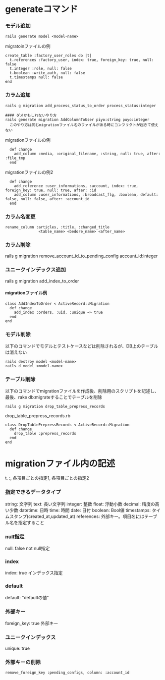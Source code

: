 generateコマンド
===============================

### モデル追加
```
rails generate model <model-name>
```

migratoinファイルの例
```
create_table :factory_user_roles do |t|
  t.references :factory_user, index: true, foreign_key: true, null: false
  t.integer :role, null: false
  t.boolean :write_auth, null: false
  t.timestamps null: false
end
```

### カラム追加
```
rails g migration add_process_status_to_order process_status:integer

#### ダメかもしれないやり方
rails generate migration AddColumnToUser piyo:string puyo:integer
  このやり方は同じmigrationファイル名のファイルがある時にコンフリクトが起きて使えない

```

migrationファイルの例
```
  def change
    add_column :media, :original_filename, :string, null: true, after: :file_tmp
  end
```

migrationファイルの例2
```
  def change
    add_reference :user_informations, :account, index: true, foreign_key: true, null: true, after: :id
    add_column :user_informations, :broadcast_flg, :boolean, default: false, null: false, after: :account_id
  end
```

### カラム名変更
```
rename_column :articles, :title, :changed_title
               <table_name> <bedore_name> <after_name>
```

### カラム削除
rails g migration remove_account_id_to_pending_config account_id:integer


### ユニークインデックス追加
rails g migration add_index_to_order

#### migrationファイル例

```
class AddIndexToOrder < ActiveRecord::Migration
  def change
    add_index :orders, :uid, :unique => true
  end
end
```

### モデル削除
以下のコマンドでモデルとテストケースなどは削除されるが、DB上のテーブルは消えない
```
rails destroy model <model-name>
rails d model <model-name>
```

### テーブル削除
以下のコマンドでmigrationファイルを作成後、削除用のスクリプトを記述し、最後、rake db:migrateすることでテーブルを削除

```
rails g migration drop_table_prepress_records
```

drop_table_prepress_records.rb
```
class DropTablePrepressRecords < ActiveRecord::Migration
  def change
    drop_table :prepress_records
  end
end
```





migrationファイル内の記述
===============================

t.<data-type> :<item-name>, 各項目ごとの指定1, 各項目ごとの指定2


### 指定できるデータタイプ
string: 文字列
text: 長い文字列
integer: 整数
float: 浮動小数
decimal: 精度の高い少数
datetime: 日時
time: 時間
date: 日付
boolean: Bool値
timestamps: タイムスタンプ(created_at,updated_at)
references: 外部キー。項目名にはテーブル名を指定すること

### null指定
null: false     not null指定

### index
index: true     インデックス指定

### default
default: "defaultの値"

### 外部キー
foreign_key: true   外部キー

### ユニークインデックス
unique: true


### 外部キーの削除
```
remove_foreign_key :pending_configs, column: :account_id
```

